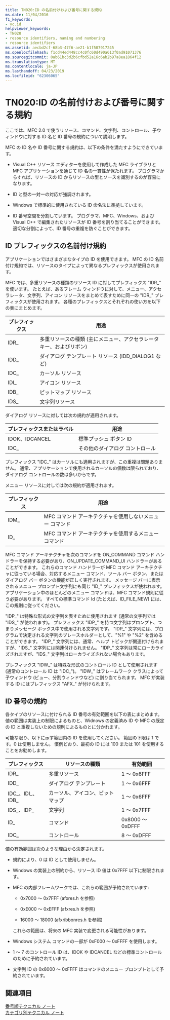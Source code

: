 ```yaml
---
title: TN020:ID の名前付けおよび番号に関する規約
ms.date: 11/04/2016
f1_keywords:
- vc.id
helpviewer_keywords:
- TN020
- resource identifiers, naming and numbering
- resource identifiers
ms.assetid: aecbd2cf-68b3-47f6-ae21-b1f507917245
ms.openlocfilehash: f1cd44ed448cc4c0fc60d490a613f0ad91071376
ms.sourcegitcommit: 0ab61bc3d2b6cfbd52a16c6ab2b97a8ea1864f12
ms.translationtype: MT
ms.contentlocale: ja-JP
ms.lasthandoff: 04/23/2019
ms.locfileid: "62306065"
---
```

# <a name="tn020-id-naming-and-numbering-conventions"></a>TN020:ID の名前付けおよび番号に関する規約

ここでは、MFC 2.0 で使うリソース、コマンド、文字列、コントロール、子ウィンドウに対する ID 名と ID 番号の規約について説明します。

MFC の ID 名や ID 番号に関する規約は、以下の条件を満たすようにできています。

- Visual C++ リソース エディターを使用して作成した MFC ライブラリと MFC アプリケーションを通じて ID 名の一貫性が保たれます。 プログラマからすれば、リソースの ID からリソースの型とソースを識別するのが容易になります。

- ID と型の一対一の対応が強調されます。

- Windows で標準的に使用されている ID 命名法に準拠しています。

- ID 番号空間を分割しています。 プログラマ、MFC、Windows、および Visual C++ で編集されたリソースが ID 番号を割り当てることができます。 適切な分割によって、ID 番号の重複を防ぐことができます。

## <a name="the-id-prefix-naming-convention"></a>ID プレフィックスの名前付け規約

アプリケーションではさまざまなタイプの ID を使用できます。 MFC の ID 名前付け規約では、リソースのタイプによって異なるプレフィックスが使用されます。

MFC では、多重リソースの種類のリソース ID に対してプレフィックス "IDR_" を使います。 たとえば、あるフレーム ウィンドウに対して、メニュー、アクセラレータ、文字列、アイコン リソースをまとめて表すために同一の "IDR_" プレフィックスが使用されます。 各種のプレフィックスとそれぞれの使い方を以下の表にまとめます。

|プレフィックス|用途|
|------------|---------|
|IDR_|多重リソースの種類 (主にメニュー、アクセラレータ キー、およびリボン)|
|IDD_|ダイアログ テンプレート リソース (IDD_DIALOG1 など)|
|IDC_|カーソル リソース|
|IDI_|アイコン リソース|
|IDB_|ビットマップ リソース|
|IDS_|文字列リソース|

ダイアログ リソースに対しては次の規約が適用されます。

|プレフィックスまたはラベル|用途|
|---------------------|---------|
|IDOK、IDCANCEL|標準プッシュ ボタン ID|
|IDC_|その他のダイアログ コントロール|

プレフィックス "IDC_" はカーソルにも適用されますが、この重複は問題ありません。 通常、アプリケーションで使用されるカーソルの個数は限られており、ダイアログ コントロールの数は多いからです。

メニュー リソースに対しては次の規約が適用されます。

|プレフィックス|用途|
|------------|---------|
|IDM_|MFC コマンド アーキテクチャを使用しないメニュー コマンド|
|ID_|MFC コマンド アーキテクチャを使用するメニュー コマンド|

MFC コマンド アーキテクチャを次のコマンドを ON_COMMAND コマンド ハンドラーを保持する必要があり、ON_UPDATE_COMMAND_UI ハンドラーがあることができます。 これらのコマンド ハンドラーが MFC コマンド アーキテクチャに従っている場合、対応するメニュー コマンド、ツール バー ボタン、またはダイアログ バー ボタンの機能が正しく実行されます。 メッセージ バーに表示されるメニュー プロンプト文字列にも同じ "ID_" プレフィックスが使われます。 アプリケーション中のほとんどのメニュー コマンドは、MFC コマンド規則に従う必要があります。 すべての標準コマンド Id (たとえば、ID_FILE_NEW) には、この規則に従ってください。

"IDP_" は特殊な形式の文字列を表すために使用されます (通常の文字列では "IDS_" が使われます)。 プレフィックス "IDP_" を持つ文字列はプロンプト、つまりメッセージ ボックス中で使用される文字列です。 "IDP_" 文字列には、プログラムで決定される文字列のプレースホルダーとして、"%1" や "%2" を含めることができます。 "IDP_" 文字列には、通常、ヘルプ トピックが関連付けられますが、"IDS_" 文字列には関連付けられません。 "IDP_" 文字列は常にローカライズされますが、"IDS_" 文字列はローカライズされない場合もあります。

プレフィックス "IDW_" は特殊な形式のコントロール ID として使用されます (通常のコントロール ID は "IDC_")。 "IDW_" はフレームワーク クラスによって子ウィンドウ (ビュー、分割ウィンドウなど) に割り当てられます。 MFC が実装する ID にはプレフィックス "AFX_" が付けられます。

## <a name="the-id-numbering-convention"></a>ID 番号の規約

各タイプのリソースに付けられる ID 番号の有効範囲を以下の表にまとめます。 値の範囲は実装上の制限によるものと、Widnows の定義済み ID や MFC の既定の ID と重複しないための規則によるものとに分かれます。

可能な限り、以下に示す範囲内の ID を使用してください。 範囲の下限は 1 です。0 は使用しません。 慣例どおり、最初の ID には 100 または 101 を使用することをお勧めします。

|プレフィックス|リソースの種類|有効範囲|
|------------|-------------------|-----------------|
|IDR_|多重リソース|1 ～ 0x6FFF|
|IDD_|ダイアログ テンプレート|1 ～ 0x6FFF|
|IDC_、IDI_、IDB_|カーソル、アイコン、ビットマップ|1 ～ 0x6FFF|
|IDS_、IDP_|文字列|1 ～ 0x7FFF|
|ID_|コマンド|0x8000 ～ 0xDFFF|
|IDC_|コントロール|8 ～ 0xDFFF|

値の有効範囲は次のような理由から決定されます。

- 規約により、0 は ID として使用しません。

- Windows の実装上の制約から、リソース ID 値は 0x7FFF 以下に制限されます。

- MFC の内部フレームワークでは、これらの範囲が予約されています:

  - 0x7000 ～ 0x7FFF (afxres.h を参照) 

  - 0xE000 ～ 0xEFFF (afxres.h を参照) 

  - 16000 ～ 18000 (afxribbonres.h を参照) 

  これらの範囲は、将来の MFC 実装で変更される可能性があります。

- Windows システム コマンドの一部が 0xF000 ～ 0xFFFF を使用します。

- 1 ～ 7 のコントロール ID は、IDOK や IDCANCEL などの標準コントロールのために予約されています。

- 文字列 ID の 0x8000 ～ 0xFFFF はコマンドのメニュー プロンプトとして予約されています。

## <a name="see-also"></a>関連項目

[番号順テクニカル ノート](../mfc/technical-notes-by-number.md)<br/>
[カテゴリ別テクニカル ノート](../mfc/technical-notes-by-category.md)
